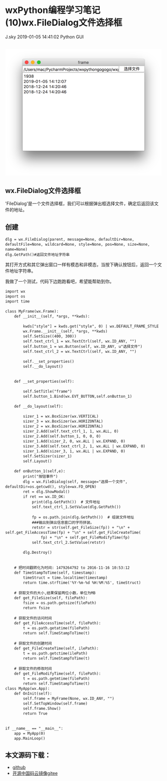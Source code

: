 <div class="blog-article">
<h1 class="title">wxPython编程学习笔记(10)wx.FileDialog文件选择框</h1>
<span class="author">J.sky</span>
<span class="time">2019-01-05 14:41:02</span>
<span class="tag">Python GUI</span>
</div>
</br>

![输入图片说明](/assets/images/media/upload/2019/01/Snip20190105_13.png)

## wx.FileDialog文件选择框

'FileDialog'是一个文件选择框，我们可以根据弹出框选择文件，确定后返回该文件的地址。


## 创建


    dlg = wx.FileDialog(parent, message=None, defaultDir=None, defaultFile=None, wildcard=None, style=None, pos=None, size=None, name=None)
    dlg.GetPath()#返回文件地址字符串
    
    
其打开方式和其它弹出窗口一样有模态和非模态，当按下确认按钮后，返回一个文件地址字符串。

我做了一个测试，代码下边跑跑看吧，希望能帮助到你。



    import wx
    import os
    import time
    
    class MyFrame(wx.Frame):
        def __init__(self, *args, **kwds):
    
            kwds["style"] = kwds.get("style", 0) | wx.DEFAULT_FRAME_STYLE
            wx.Frame.__init__(self, *args, **kwds)
            self.SetSize((400, 300))
            self.text_ctrl_1 = wx.TextCtrl(self, wx.ID_ANY, "")
            self.button_1 = wx.Button(self, wx.ID_ANY, u"选择文件")
            self.text_ctrl_2 = wx.TextCtrl(self, wx.ID_ANY, "")
    
            self.__set_properties()
            self.__do_layout()
    
    
        def __set_properties(self):
    
            self.SetTitle("frame")
            self.button_1.Bind(wx.EVT_BUTTON,self.onButton_1)
    
        def __do_layout(self):
    
            sizer_1 = wx.BoxSizer(wx.VERTICAL)
            sizer_3 = wx.BoxSizer(wx.HORIZONTAL)
            sizer_2 = wx.BoxSizer(wx.HORIZONTAL)
            sizer_2.Add(self.text_ctrl_1, 1, wx.ALL, 0)
            sizer_2.Add(self.button_1, 0, 0, 0)
            sizer_1.Add(sizer_2, 0, wx.ALL | wx.EXPAND, 0)
            sizer_3.Add(self.text_ctrl_2, 1, wx.ALL | wx.EXPAND, 0)
            sizer_1.Add(sizer_3, 1, wx.ALL | wx.EXPAND, 0)
            self.SetSizer(sizer_1)
            self.Layout()
    
        def onButton_1(self,e):
            print("按钮事件")
            dlg = wx.FileDialog(self, message="选择一个文件", defaultDir=os.getcwd(), style=wx.FD_OPEN)
            ret = dlg.ShowModal()
            if ret == wx.ID_OK:
                print(dlg.GetPath())  # 文件地址
                self.text_ctrl_1.SetValue(dlg.GetPath())
    
                fp = os.path.join(dlg.GetPath())  # 组装文件地址
                ###输出到弹出信息窗口的字符拼装。
                retstr = str(self.get_FileSize(fp)) + "\n" + self.get_FileAccessTime(fp) + "\n" + self.get_FileCreateTime(
                    fp) + "\n" + self.get_FileModifyTime(fp)
                self.text_ctrl_2.SetValue(retstr)
    
            dlg.Destroy()
    
    
        # 把时间戳转化为时间: 1479264792 to 2016-11-16 10:53:12
        def TimeStampToTime(self, timestamp):
            timeStruct = time.localtime(timestamp)
            return time.strftime('%Y-%m-%d %H:%M:%S', timeStruct)
    
        # 获取文件的大小,结果保留两位小数，单位为MB
        def get_FileSize(self, filePath):
            fsize = os.path.getsize(filePath)
            return fsize
    
        # 获取文件的访问时间
        def get_FileAccessTime(self, filePath):
            t = os.path.getatime(filePath)
            return self.TimeStampToTime(t)
    
        # 获取文件的创建时间
        def get_FileCreateTime(self, ilePath):
            t = os.path.getctime(ilePath)
            return self.TimeStampToTime(t)
    
        # 获取文件的修改时间
        def get_FileModifyTime(self, filePath):
            t = os.path.getmtime(filePath)
            return self.TimeStampToTime(t)
    class MyApp(wx.App):
        def OnInit(self):
            self.frame = MyFrame(None, wx.ID_ANY, "")
            self.SetTopWindow(self.frame)
            self.frame.Show()
            return True
    
    
    if __name__ == "__main__":
        app = MyApp(0)
        app.MainLoop()




## 本文源码下载：

+ [github](https://github.com/bosichong/wxPythonTest/blob/master/wxpy10.py)
+ [开源中国码云镜像gitee](https://gitee.com/J_Sky/wxPythonTest/blob/master/wxpy10.py)